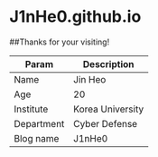 # J1nHe0.github.io

##Thanks for your visiting! 

|Param|Description|
|------|----------|
|Name|Jin Heo|
|Age|20|
|Institute|Korea University|
|Department|Cyber Defense|
|Blog name|J1nHe0|
